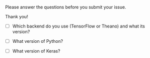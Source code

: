 Please answer the questions before you submit your issue.

Thank you!

- [ ] Which backend do you use (TensorFlow or Theano) and what its version?

- [ ] What version of Python?

- [ ] What version of Keras?